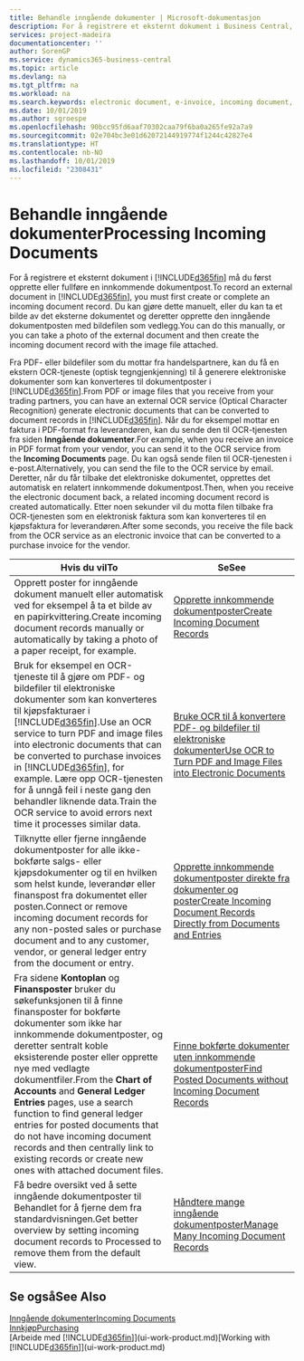 ```yaml
---
title: Behandle inngående dokumenter | Microsoft-dokumentasjon
description: For å registrere et eksternt dokument i Business Central, for eksempel en PDF, må du først opprette eller fullføre en innkommende dokumentpost.
services: project-madeira
documentationcenter: ''
author: SorenGP
ms.service: dynamics365-business-central
ms.topic: article
ms.devlang: na
ms.tgt_pltfrm: na
ms.workload: na
ms.search.keywords: electronic document, e-invoice, incoming document, OCR, ecommerce, document exchange, import invoice
ms.date: 10/01/2019
ms.author: sgroespe
ms.openlocfilehash: 90bcc95fd6aaf70302caa79f6ba0a265fe92a7a9
ms.sourcegitcommit: 02e704bc3e01d62072144919774f1244c42827e4
ms.translationtype: HT
ms.contentlocale: nb-NO
ms.lasthandoff: 10/01/2019
ms.locfileid: "2308431"
---
```

# <a name="processing-incoming-documents"></a><span data-ttu-id="ab4ab-103">Behandle inngående dokumenter</span><span class="sxs-lookup"><span data-stu-id="ab4ab-103">Processing Incoming Documents</span></span>
<span data-ttu-id="ab4ab-104">For å registrere et eksternt dokument i [!INCLUDE[d365fin](includes/d365fin_md.md)] må du først opprette eller fullføre en innkommende dokumentpost.</span><span class="sxs-lookup"><span data-stu-id="ab4ab-104">To record an external document in [!INCLUDE[d365fin](includes/d365fin_md.md)], you must first create or complete an incoming document record.</span></span> <span data-ttu-id="ab4ab-105">Du kan gjøre dette manuelt, eller du kan ta et bilde av det eksterne dokumentet og deretter opprette den inngående dokumentposten med bildefilen som vedlegg.</span><span class="sxs-lookup"><span data-stu-id="ab4ab-105">You can do this manually, or you can take a photo of the external document and then create the incoming document record with the image file attached.</span></span>

<span data-ttu-id="ab4ab-106">Fra PDF- eller bildefiler som du mottar fra handelspartnere, kan du få en ekstern OCR-tjeneste (optisk tegngjenkjenning) til å generere elektroniske dokumenter som kan konverteres til dokumentposter i [!INCLUDE[d365fin](includes/d365fin_md.md)].</span><span class="sxs-lookup"><span data-stu-id="ab4ab-106">From PDF or image files that you receive from your trading partners, you can have an external OCR service (Optical Character Recognition) generate electronic documents that can be converted to document records in [!INCLUDE[d365fin](includes/d365fin_md.md)].</span></span> <span data-ttu-id="ab4ab-107">Når du for eksempel mottar en faktura i PDF-format fra leverandøren, kan du sende den til OCR-tjenesten fra siden **Inngående dokumenter**.</span><span class="sxs-lookup"><span data-stu-id="ab4ab-107">For example, when you receive an invoice in PDF format from your vendor, you can send it to the OCR service from the **Incoming Documents** page.</span></span> <span data-ttu-id="ab4ab-108">Du kan også sende filen til OCR-tjenesten i e-post.</span><span class="sxs-lookup"><span data-stu-id="ab4ab-108">Alternatively, you can send the file to the OCR service by email.</span></span> <span data-ttu-id="ab4ab-109">Deretter, når du får tilbake det elektroniske dokumentet, opprettes det automatisk en relatert innkommende dokumentpost.</span><span class="sxs-lookup"><span data-stu-id="ab4ab-109">Then, when you receive the electronic document back, a related incoming document record is created automatically.</span></span> <span data-ttu-id="ab4ab-110">Etter noen sekunder vil du motta filen tilbake fra OCR-tjenesten som en elektronisk faktura som kan konverteres til en kjøpsfaktura for leverandøren.</span><span class="sxs-lookup"><span data-stu-id="ab4ab-110">After some seconds, you receive the file back from the OCR service as an electronic invoice that can be converted to a purchase invoice for the vendor.</span></span>

| <span data-ttu-id="ab4ab-111">Hvis du vil</span><span class="sxs-lookup"><span data-stu-id="ab4ab-111">To</span></span> | <span data-ttu-id="ab4ab-112">Se</span><span class="sxs-lookup"><span data-stu-id="ab4ab-112">See</span></span> |
| --- | --- |
| <span data-ttu-id="ab4ab-113">Opprett poster for inngående dokument manuelt eller automatisk ved for eksempel å ta et bilde av en papirkvittering.</span><span class="sxs-lookup"><span data-stu-id="ab4ab-113">Create incoming document records manually or automatically by taking a photo of a paper receipt, for example.</span></span> |[<span data-ttu-id="ab4ab-114">Opprette innkommende dokumentposter</span><span class="sxs-lookup"><span data-stu-id="ab4ab-114">Create Incoming Document Records</span></span>](across-how-create-income-document-records.md) |
| <span data-ttu-id="ab4ab-115">Bruk for eksempel en OCR-tjeneste til å gjøre om PDF- og bildefiler til elektroniske dokumenter som kan konverteres til kjøpsfakturaer i [!INCLUDE[d365fin](includes/d365fin_md.md)].</span><span class="sxs-lookup"><span data-stu-id="ab4ab-115">Use an OCR service to turn PDF and image files into electronic documents that can be converted to purchase invoices in [!INCLUDE[d365fin](includes/d365fin_md.md)], for example.</span></span> <span data-ttu-id="ab4ab-116">Lære opp OCR-tjenesten for å unngå feil i neste gang den behandler liknende data.</span><span class="sxs-lookup"><span data-stu-id="ab4ab-116">Train the OCR service to avoid errors next time it processes similar data.</span></span> |[<span data-ttu-id="ab4ab-117">Bruke OCR til å konvertere PDF- og bildefiler til elektroniske dokumenter</span><span class="sxs-lookup"><span data-stu-id="ab4ab-117">Use OCR to Turn PDF and Image Files into Electronic Documents</span></span>](across-how-use-ocr-pdf-images-files.md) |
| <span data-ttu-id="ab4ab-118">Tilknytte eller fjerne inngående dokumentposter for alle ikke-bokførte salgs- eller kjøpsdokumenter og til en hvilken som helst kunde, leverandør eller finanspost fra dokumentet eller posten.</span><span class="sxs-lookup"><span data-stu-id="ab4ab-118">Connect or remove incoming document records for any non-posted sales or purchase document and to any customer, vendor, or general ledger entry from the document or entry.</span></span> |[<span data-ttu-id="ab4ab-119">Opprette innkommende dokumentposter direkte fra dokumenter og poster</span><span class="sxs-lookup"><span data-stu-id="ab4ab-119">Create Incoming Document Records Directly from Documents and Entries</span></span>](across-how-connect-disconnect-income-document-records.md) |
| <span data-ttu-id="ab4ab-120">Fra sidene **Kontoplan** og **Finansposter** bruker du søkefunksjonen til å finne finansposter for bokførte dokumenter som ikke har innkommende dokumentposter, og deretter sentralt koble eksisterende poster eller opprette nye med vedlagte dokumentfiler.</span><span class="sxs-lookup"><span data-stu-id="ab4ab-120">From the **Chart of Accounts** and **General Ledger Entries** pages, use a search function to find general ledger entries for posted documents that do not have incoming document records and then centrally link to existing records or create new ones with attached document files.</span></span> |[<span data-ttu-id="ab4ab-121">Finne bokførte dokumenter uten innkommende dokumentposter</span><span class="sxs-lookup"><span data-stu-id="ab4ab-121">Find Posted Documents without Incoming Document Records</span></span>](across-how-find-posted-documents-without-income-document-records.md) |
| <span data-ttu-id="ab4ab-122">Få bedre oversikt ved å sette inngående dokumentposter til Behandlet for å fjerne dem fra standardvisningen.</span><span class="sxs-lookup"><span data-stu-id="ab4ab-122">Get better overview by setting incoming document records to Processed to remove them from the default view.</span></span> |[<span data-ttu-id="ab4ab-123">Håndtere mange inngående dokumentposter</span><span class="sxs-lookup"><span data-stu-id="ab4ab-123">Manage Many Incoming Document Records</span></span>](across-how-manage-many-income-document-records.md) |

## <a name="see-also"></a><span data-ttu-id="ab4ab-124">Se også</span><span class="sxs-lookup"><span data-stu-id="ab4ab-124">See Also</span></span>
[<span data-ttu-id="ab4ab-125">Inngående dokumenter</span><span class="sxs-lookup"><span data-stu-id="ab4ab-125">Incoming Documents</span></span>](across-income-documents.md)  
[<span data-ttu-id="ab4ab-126">Innkjøp</span><span class="sxs-lookup"><span data-stu-id="ab4ab-126">Purchasing</span></span>](purchasing-manage-purchasing.md)  
<span data-ttu-id="ab4ab-127">[Arbeide med [!INCLUDE[d365fin](includes/d365fin_md.md)]](ui-work-product.md)</span><span class="sxs-lookup"><span data-stu-id="ab4ab-127">[Working with [!INCLUDE[d365fin](includes/d365fin_md.md)]](ui-work-product.md)</span></span>
